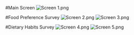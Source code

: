 #Main Screen
![Screen 1.png](images%2FScreen%201.png) 

#Food Preference Survey
![Screen 2.png](images%2FScreen%202.png)    ![Screen 3.png](images%2FScreen%203.png)


#Dietary Habits Survey
![Screen 4.png](images%2FScreen%204.png)     ![Screen 5.png](images%2FScreen%205.png)